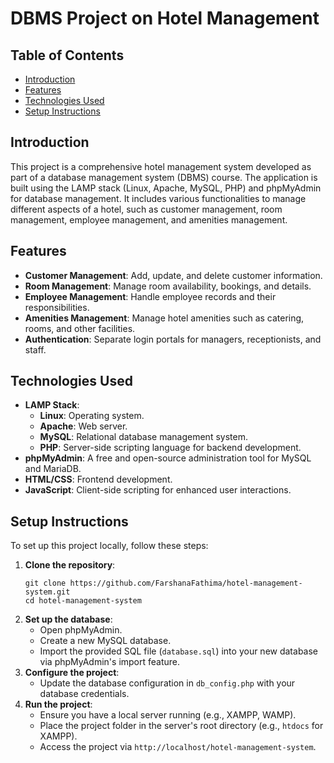 <!DOCTYPE html>
<html lang="en">
<head>
    <meta charset="UTF-8">
    <meta name="viewport" content="width=device-width, initial-scale=1.0">
<!--     <title>DBMS Project on Hotel Management</title> -->
</head>
<body>
    <h1>DBMS Project on Hotel Management</h1>
    <h2>Table of Contents</h2>
    <ul>
        <li><a href="#introduction">Introduction</a></li>
        <li><a href="#features">Features</a></li>
        <li><a href="#technologies-used">Technologies Used</a></li>
        <li><a href="#setup-instructions">Setup Instructions</a></li>
    </ul>
    <h2>Introduction</h2>
    <p>This project is a comprehensive hotel management system developed as part of a database management system (DBMS) course. The application is built using the LAMP stack (Linux, Apache, MySQL, PHP) and phpMyAdmin for database management. It includes various functionalities to manage different aspects of a hotel, such as customer management, room management, employee management, and amenities management.</p>
    <h2 id="features">Features</h2>
    <ul>
        <li><strong>Customer Management</strong>: Add, update, and delete customer information.</li>
        <li><strong>Room Management</strong>: Manage room availability, bookings, and details.</li>
        <li><strong>Employee Management</strong>: Handle employee records and their responsibilities.</li>
        <li><strong>Amenities Management</strong>: Manage hotel amenities such as catering, rooms, and other facilities.</li>
        <li><strong>Authentication</strong>: Separate login portals for managers, receptionists, and staff.</li>
    </ul>
    <h2 id="technologies-used">Technologies Used</h2>
    <ul>
        <li><strong>LAMP Stack</strong>:
            <ul>
                <li><strong>Linux</strong>: Operating system.</li>
                <li><strong>Apache</strong>: Web server.</li>
                <li><strong>MySQL</strong>: Relational database management system.</li>
                <li><strong>PHP</strong>: Server-side scripting language for backend development.</li>
            </ul>
        </li>
        <li><strong>phpMyAdmin</strong>: A free and open-source administration tool for MySQL and MariaDB.</li>
        <li><strong>HTML/CSS</strong>: Frontend development.</li>
        <li><strong>JavaScript</strong>: Client-side scripting for enhanced user interactions.</li>
    </ul>
    <h2 id="setup-instructions">Setup Instructions</h2>
    <p>To set up this project locally, follow these steps:</p>
    <ol>
        <li><strong>Clone the repository</strong>:
            <pre><code>git clone https://github.com/FarshanaFathima/hotel-management-system.git
cd hotel-management-system</code></pre>
        </li>
        <li><strong>Set up the database</strong>:
            <ul>
                <li>Open phpMyAdmin.</li>
                <li>Create a new MySQL database.</li>
                <li>Import the provided SQL file (<code>database.sql</code>) into your new database via phpMyAdmin's import feature.</li>
            </ul>
        </li>
        <li><strong>Configure the project</strong>:
            <ul>
                <li>Update the database configuration in <code>db_config.php</code> with your database credentials.</li>
            </ul>
        </li>
        <li><strong>Run the project</strong>:
            <ul>
                <li>Ensure you have a local server running (e.g., XAMPP, WAMP).</li>
                <li>Place the project folder in the server's root directory (e.g., <code>htdocs</code> for XAMPP).</li>
                <li>Access the project via <code>http://localhost/hotel-management-system</code>.</li>
            </ul>
        </li>
    </ol>
</body>
</html>
